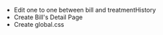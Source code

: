 - Edit one to one between bill and treatmentHistory
- Create Bill's Detail Page
- Create global.css
